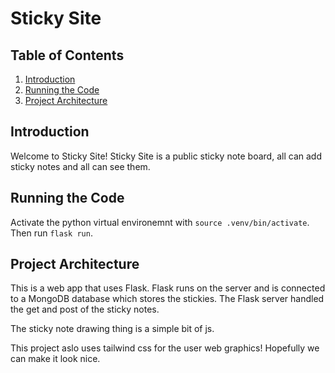 # Sticky Site

## Table of Contents
1. [Introduction](#1)
2. [Running the Code](#2)
3. [Project Architecture](#3)

## Introduction <a name="1"></a>
Welcome to Sticky Site! Sticky Site is a public sticky note board, all can add sticky notes and all can see them. 

## Running the Code <a name="2"></a>
Activate the python virtual environemnt with `source .venv/bin/activate`.
Then run `flask run`.

## Project Architecture <a name="3"></a>
This is a web app that uses Flask. Flask runs on the server and is connected to a MongoDB database which stores the stickies. The Flask server handled the get and post of the sticky notes.

The sticky note drawing thing is a simple bit of js. 

This project aslo uses tailwind css for the user web graphics! Hopefully we can make it look nice.

